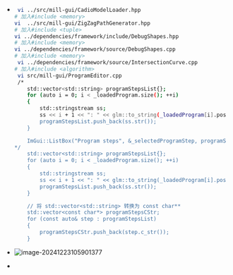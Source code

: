 - ```bash
   vi ../src/mill-gui/CadioModelLoader.hpp
  # 加入#include <memory>
  vi  ../src/mill-gui/ZigZagPathGenerator.hpp
  # 加入#include <tuple>
  vi ../dependencies/framework/include/DebugShapes.hpp
  # 加入#include <memory>
  vi ../dependencies/framework/source/DebugShapes.cpp
  # 加入#include <memory>
   vi ../dependencies/framework/source/IntersectionCurve.cpp
  # 加入#include <algorithm>
   vi src/mill-gui/ProgramEditor.cpp
   /*
      std::vector<std::string> programStepsList{};
      for (auto i = 0; i < _loadedProgram.size(); ++i)
      {
          std::stringstream ss;
          ss << i + 1 << ": " << glm::to_string(_loadedProgram[i].position);
          programStepsList.push_back(ss.str());
      }
  
      ImGui::ListBox("Program steps", &_selectedProgramStep, programStepsList);
  */
      std::vector<std::string> programStepsList{};
      for (auto i = 0; i < _loadedProgram.size(); ++i)
      {
          std::stringstream ss;
          ss << i + 1 << ": " << glm::to_string(_loadedProgram[i].position);
          programStepsList.push_back(ss.str());
      }
  
      // 将 std::vector<std::string> 转换为 const char**
      std::vector<const char*> programStepsCStr;
      for (const auto& step : programStepsList)
      {
          programStepsCStr.push_back(step.c_str());
      }
  ```

- ![image-20241223105901377](C:\Users\19855\AppData\Roaming\Typora\typora-user-images\image-20241223105901377.png)

- 

